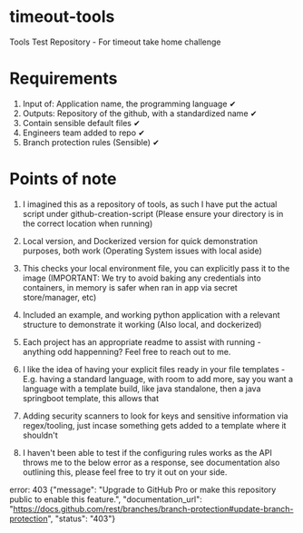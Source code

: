 # timeout-tools
Tools Test Repository - For timeout take home challenge

# Requirements

1. Input of: Application name, the programming language  ✔
2. Outputs: Repository of the github, with a standardized name  ✔
3. Contain sensible default files  ✔
4. Engineers team added to repo  ✔
5. Branch protection rules (Sensible)  ✔

# Points of note

1. I imagined this as a repository of tools, as such I have put the actual script under github-creation-script (Please ensure your directory is in the correct location when running)

2. Local version, and Dockerized version for quick demonstration purposes, both work (Operating System issues with local aside)

3. This checks your local environment file, you can explicitly pass it to the image (IMPORTANT: We try to avoid baking any credentials into containers, in memory is safer when ran in app via secret store/manager, etc)

4. Included an example, and working python application with a relevant structure to demonstrate it working (Also local, and dockerized)

5. Each project has an appropriate readme to assist with running - anything odd happenning? Feel free to reach out to me.

6. I like the idea of having your explicit files ready in your file templates - E.g. having a standard language, with room to add more, say you want a language with a template build, like java standalone, then a java springboot template, this allows that

7. Adding security scanners to look for keys and sensitive information via regex/tooling, just incase something gets added to a template where it shouldn't

8. I haven't been able to test if the configuring rules works as the API throws me to the below error as a response, see documentation also outlining this, please feel free to try it out on your side.

error: 403 {"message": "Upgrade to GitHub Pro or make this repository public to enable this feature.", "documentation_url": "https://docs.github.com/rest/branches/branch-protection#update-branch-protection", "status": "403"}